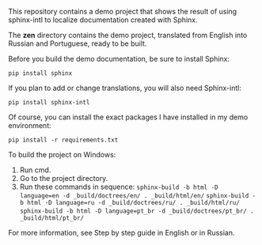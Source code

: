 This repository contains a demo project that shows the result of using sphinx-intl to localize documentation created with Sphinx.

The **zen** directory contains the demo project, translated from English into Russian and Portuguese, ready to be built.

Before you build the demo documentation, be sure to install Sphinx:

`pip install sphinx`

If you plan to add or change translations, you will also need Sphinx-intl:

`pip install sphinx-intl`

Of course, you can install the exact packages I have installed in my demo environment:

`pip install -r requirements.txt`

To build the project on Windows:
1. Run cmd.
2. Go to the project directory.
3. Run these commands in sequence:
   `sphinx-build -b html -D language=en -d _build/doctrees/en/ . _build/html/en/`
   `sphinx-build -b html -D language=ru -d _build/doctrees/ru/ . _build/html/ru/`
   `sphinx-build -b html -D language=pt_br -d _build/doctrees/pt_br/ . _build/html/pt_br/`
   
For more information, see Step by step guide in English or in Russian.
